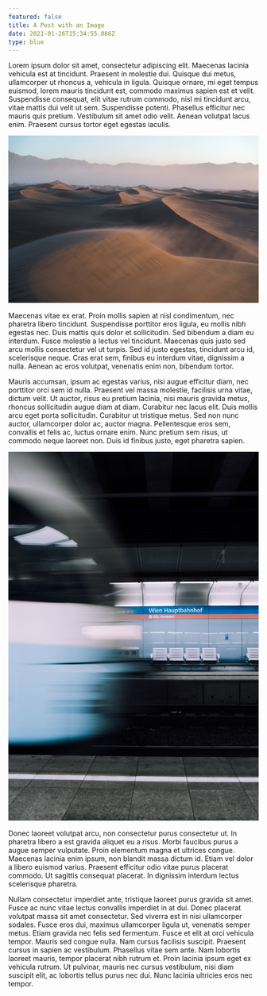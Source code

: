 ```yaml
---
featured: false
title: A Post with an Image
date: 2021-01-26T15:34:55.086Z
type: blue
---
```

Lorem ipsum dolor sit amet, consectetur adipiscing elit. Maecenas lacinia vehicula est at tincidunt. Praesent in molestie dui. Quisque dui metus, ullamcorper ut rhoncus a, vehicula in ligula. Quisque ornare, mi eget tempus euismod, lorem mauris tincidunt est, commodo maximus sapien est et velit. Suspendisse consequat, elit vitae rutrum commodo, nisl mi tincidunt arcu, vitae mattis dui velit ut sem. Suspendisse potenti. Phasellus efficitur nec mauris quis pretium. Vestibulum sit amet odio velit. Aenean volutpat lacus enim. Praesent cursus tortor eget egestas iaculis.

![alt text](content/assets/jeremy-bishop-2e3hgvdncpm-unsplash.jpg "title")

Maecenas vitae ex erat. Proin mollis sapien at nisl condimentum, nec pharetra libero tincidunt. Suspendisse porttitor eros ligula, eu mollis nibh egestas nec. Duis mattis quis dolor et sollicitudin. Sed bibendum a diam eu interdum. Fusce molestie a lectus vel tincidunt. Maecenas quis justo sed arcu mollis consectetur vel ut turpis. Sed id justo egestas, tincidunt arcu id, scelerisque neque. Cras erat sem, finibus eu interdum vitae, dignissim a nulla. Aenean ac eros volutpat, venenatis enim non, bibendum tortor.

Mauris accumsan, ipsum ac egestas varius, nisi augue efficitur diam, nec porttitor orci sem id nulla. Praesent vel massa molestie, facilisis urna vitae, dictum velit. Ut auctor, risus eu pretium lacinia, nisi mauris gravida metus, rhoncus sollicitudin augue diam at diam. Curabitur nec lacus elit. Duis mollis arcu eget porta sollicitudin. Curabitur ut tristique metus. Sed non nunc auctor, ullamcorper dolor ac, auctor magna. Pellentesque eros sem, convallis et felis ac, luctus ornare enim. Nunc pretium sem risus, ut commodo neque laoreet non. Duis id finibus justo, eget pharetra sapien.

![alt](content/assets/daniel-minarik-lo1vjkrople-unsplash.jpg "title")

Donec laoreet volutpat arcu, non consectetur purus consectetur ut. In pharetra libero a est gravida aliquet eu a risus. Morbi faucibus purus a augue semper vulputate. Proin elementum magna et ultrices congue. Maecenas lacinia enim ipsum, non blandit massa dictum id. Etiam vel dolor a libero euismod varius. Praesent efficitur odio vitae purus placerat commodo. Ut sagittis consequat placerat. In dignissim interdum lectus scelerisque pharetra.

Nullam consectetur imperdiet ante, tristique laoreet purus gravida sit amet. Fusce ac nunc vitae lectus convallis imperdiet in at dui. Donec placerat volutpat massa sit amet consectetur. Sed viverra est in nisi ullamcorper sodales. Fusce eros dui, maximus ullamcorper ligula ut, venenatis semper metus. Etiam gravida nec felis sed fermentum. Fusce et elit at orci vehicula tempor. Mauris sed congue nulla. Nam cursus facilisis suscipit. Praesent cursus in sapien ac vestibulum. Phasellus vitae sem ante. Nam lobortis laoreet mauris, tempor placerat nibh rutrum et. Proin lacinia ipsum eget ex vehicula rutrum. Ut pulvinar, mauris nec cursus vestibulum, nisi diam suscipit elit, ac lobortis tellus purus nec dui. Nunc lacinia ultricies eros nec tempor.